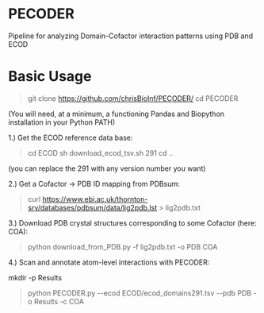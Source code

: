 # PECODER
Pipeline for analyzing Domain-Cofactor interaction patterns using PDB and ECOD


# Basic Usage

> git clone https://github.com/chrisBioInf/PECODER/
> cd PECODER

(You will need, at a minimum, a functioning Pandas and Biopython installation in your Python PATH)


1.) Get the ECOD reference data base:

> cd ECOD
> sh download_ecod_tsv.sh 291
> cd ..

(you can replace the 291 with any version number you want)

2.) Get a Cofactor -> PDB ID mapping from PDBsum:

> curl https://www.ebi.ac.uk/thornton-srv/databases/pdbsum/data/lig2pdb.lst > lig2pdb.txt

3.) Download PDB crystal structures corresponding to some Cofactor (here: COA):

> python download_from_PDB.py -f lig2pdb.txt -o PDB COA

4.) Scan and annotate atom-level interactions with PECODER:

mkdir -p Results
> python PECODER.py --ecod ECOD/ecod_domains291.tsv --pdb PDB -o Results -c COA

